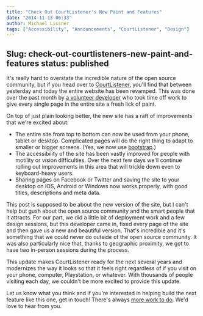 ```yaml
---
title: "Check Out CourtListener's New Paint and Features"
date: "2014-11-13 06:33"
author: Michael Lissner
tags: ["Accessibility", "Announcements", "CourtListener", "Design"]
---
```

Slug: check-out-courtlisteners-new-paint-and-features
status: published
---

It's really hard to overstate the incredible nature of the open source
community, but if you head over to
[CourtListener](https://www.courtlistener.com), you'll find that between
yesterday and today the entire website has been revamped. This was done
over the past month by [a volunteer
developer](https://twitter.com/JasonAller) who took time off work to
give every single page in the entire site a fresh lick of paint.

On top of just plain looking better, the new site has a raft of
improvements that we're excited about:

-   The entire site from top to bottom can now be used from your phone,
    tablet or desktop. Complicated pages will do the right thing to
    adapt to smaller or bigger screens. (Yes, we now use
    [bootstrap](http://getbootstrap.com/).)
-   The accessibility of the site has been vastly improved for people
    with motility or vision difficulties. Over the next few days we'll
    continue rolling out improvements in this area that will trickle
    down even to keyboard-heavy users.
-   Sharing pages on Facebook or Twitter and saving the site to your
    desktop on iOS, Android or Windows now works properly, with good
    titles, descriptions and meta data.

This post is supposed to be about the new version of the site, but I
can't help but gush about the open source community and the smart people
that it attracts. For our part, we did a little bit of deployment work
and a few design sessions, but this developer came in, fixed every page
of the site and then gave us a new and beautiful version. That's
incredible and it's something that we could never do outside of the open
source community. It was also particularly nice that, thanks to
geographic proximity, we got to have two in-person sessions during the
process.

This update makes CourtListener ready for the next several years and
modernizes the way it looks so that it feels right regardless of if you
visit on your phone, computer, Playstation, or whatever. With thousands
of people visiting each day, we couldn't be more excited to provide this
update.

Let us know what you think and if you're interested in helping build the
next feature like this one, get in touch! There's always [more work to
do](https://trello.com/b/l0qS4yhd/assistance-needed). We'd love to hear
from you.

